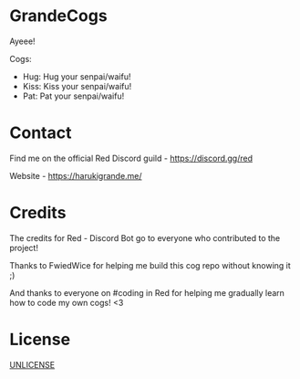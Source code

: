 # GrandeCogs

Ayeee!

Cogs:
- Hug: Hug your senpai/waifu!
- Kiss: Kiss your senpai/waifu!
- Pat: Pat your senpai/waifu!

# Contact
Find me on the official Red Discord guild - https://discord.gg/red

Website - https://harukigrande.me/

# Credits
The credits for Red - Discord Bot go to everyone who contributed to the project! 

Thanks to FwiedWice for helping me build this cog repo without knowing it ;)

And thanks to everyone on #coding in Red for helping me gradually learn how to code my own cogs! <3

# License
[UNLICENSE](https://unlicense.org/)
